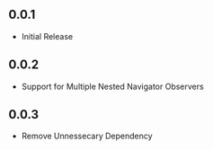 ## 0.0.1

* Initial Release

## 0.0.2

* Support for Multiple Nested Navigator Observers

## 0.0.3

* Remove Unnessecary Dependency